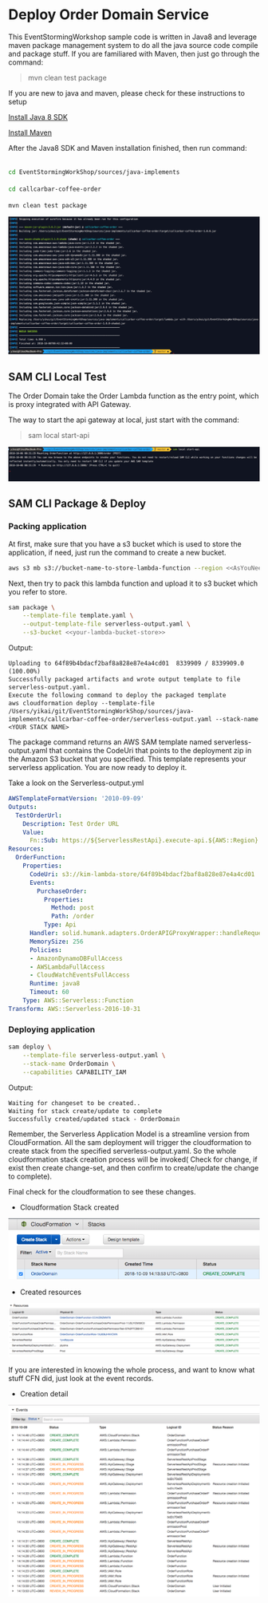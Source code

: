 # Deploy Order Domain Service

This EventStormingWorkshop sample code is written in Java8 and leverage maven package management system to do all the java source code compile and package stuff. If you are familiared with Maven, then just go through the command:

> mvn clean test package

If you are new to java and maven, please check for these instructions to setup

[Install Java 8 SDK](https://www.ntu.edu.sg/home/ehchua/programming/howto/JDK_HowTo.html)

[Install Maven](https://maven.apache.org/install.html)

After the Java8 SDK and Maven installation finished, then run command:

```bash

cd EventStormingWorkShop/sources/java-implements

cd callcarbar-coffee-order

mvn clean test package
```

![image](/documents/images/order-mvn-process.png)

## SAM CLI Local Test

The Order Domain take the Order Lambda function as the entry point, which is proxy integrated with API Gateway.

The way to start the api gateway at local, just start with the command:

> sam local start-api

![image](/documents/images/order-domain-sam-local-startapi.png)

## SAM CLI Package & Deploy

### Packing application

At first, make sure that you have a s3 bucket which is used to store the application, if need, just run the command to create a new bucket.


```bash
aws s3 mb s3://bucket-name-to-store-lambda-function --region <<AsYouNeed>>
```

Next, then try to pack this lambda function and upload it to s3 bucket which you refer to store.

```bash
sam package \
    --template-file template.yaml \
    --output-template-file serverless-output.yaml \
    --s3-bucket <<your-lambda-bucket-store>>
```

Output:

```text
Uploading to 64f89b4bdacf2baf8a828e87e4a4cd01  8339909 / 8339909.0  (100.00%)
Successfully packaged artifacts and wrote output template to file serverless-output.yaml.
Execute the following command to deploy the packaged template
aws cloudformation deploy --template-file /Users/yikai/git/EventStormingWorkShop/sources/java-implements/callcarbar-coffee-order/serverless-output.yaml --stack-name <YOUR STACK NAME>
```

The package command returns an AWS SAM template named serverless-output.yaml that contains the CodeUri that points to the deployment zip in the Amazon S3 bucket that you specified. This template represents your serverless application. You are now ready to deploy it.

Take a look on the Serverless-output.yml

```yml
AWSTemplateFormatVersion: '2010-09-09'
Outputs:
  TestOrderUrl:
    Description: Test Order URL
    Value:
      Fn::Sub: https://${ServerlessRestApi}.execute-api.${AWS::Region}.amazonaws.com/Prod/order
Resources:
  OrderFunction:
    Properties:
      CodeUri: s3://kim-lambda-store/64f89b4bdacf2baf8a828e87e4a4cd01
      Events:
        PurchaseOrder:
          Properties:
            Method: post
            Path: /order
          Type: Api
      Handler: solid.humank.adapters.OrderAPIGProxyWrapper::handleRequest
      MemorySize: 256
      Policies:
      - AmazonDynamoDBFullAccess
      - AWSLambdaFullAccess
      - CloudWatchEventsFullAccess
      Runtime: java8
      Timeout: 60
    Type: AWS::Serverless::Function
Transform: AWS::Serverless-2016-10-31
```

### Deploying application

```bash
sam deploy \
    --template-file serverless-output.yaml \
    --stack-name OrderDomain \
    --capabilities CAPABILITY_IAM
```

Output:

```log
Waiting for changeset to be created..
Waiting for stack create/update to complete
Successfully created/updated stack - OrderDomain
```

Remember, the Serverless Application Model is a streamline version from CloudFormation. All the sam deployment will trigger the cloudformation to create stack from the specified serverless-output.yaml. So the whole cloudformation stack creation process will be invoked( Check for change, if exist then create change-set, and then confirm to create/update the change to complete).

Final check for the cloudformation to see these changes.

* Cloudformation Stack created

![image](/documents/images/order-domain-stack-created.png)

* Created resources

![image](/documents/images/order-domain-resources.png)

If you are interested in knowing the whole process, and want to know what stuff CFN did, just look at the event records.

* Creation detail

![image](/documents/images/order-domain-creation-process.png)